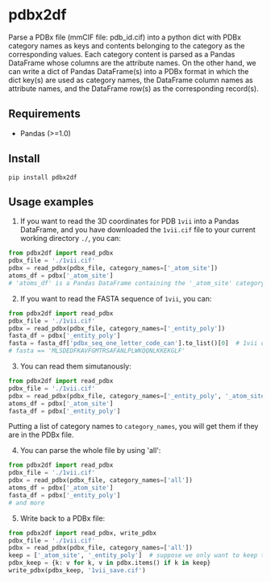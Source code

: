 # pdbx2df

Parse a PDBx file (mmCIF file: pdb_id.cif) into a python dict with PDBx category names as keys and contents belonging to the category as the corresponding values. Each category content is parsed as a Pandas DataFrame whose columns are the attribute names. On the other hand, we can write a dict of Pandas DataFrame(s) into a PDBx format in which the dict key(s) are used as category names, the DataFrame column names as attribute names, and the DataFrame row(s) as the corresponding record(s).

## Requirements

- Pandas (>=1.0)

## Install

```
pip install pdbx2df
```

## Usage examples

1. If you want to read the 3D coordinates for PDB `1vii` into a Pandas DataFrame, and you have downloaded the `1vii.cif` file to your current working directory `./`, you can:

```python
from pdbx2df import read_pdbx
pdbx_file = './1vii.cif'
pdbx = read_pdbx(pdbx_file, category_names=['_atom_site'])
atoms_df = pdbx['_atom_site']
# 'atoms_df' is a Pandas DataFrame containing the '_atom_site' category which has the detailed 3D coordinates for each atom.
```

2. If you want to read the FASTA sequence of `1vii`, you can:

```python
from pdbx2df import read_pdbx
pdbx_file = './1vii.cif'
pdbx = read_pdbx(pdbx_file, category_names=['_entity_poly'])
fasta_df = pdbx['_entity_poly']
fasta = fasta_df['pdbx_seq_one_letter_code_can'].to_list()[0]  # 1vii only has one sequence
# fasta == 'MLSDEDFKAVFGMTRSAFANLPLWKQQNLKKEKGLF'
```

3. You can read them simutanously:

```python
from pdbx2df import read_pdbx
pdbx_file = './1vii.cif'
pdbx = read_pdbx(pdbx_file, category_names=['_entity_poly', '_atom_site'])
atoms_df = pdbx['_atom_site']
fasta_df = pdbx['_entity_poly']
```

Putting a list of category names to `category_names`, you will get them if they are in the PDBx file.

4. You can parse the whole file by using 'all':

```python
from pdbx2df import read_pdbx
pdbx_file = './1vii.cif'
pdbx = read_pdbx(pdbx_file, category_names=['all'])
atoms_df = pdbx['_atom_site']
fasta_df = pdbx['_entity_poly']
# and more
```

5. Write back to a PDBx file:

```python
from pdbx2df import read_pdbx, write_pdbx
pdbx_file = './1vii.cif'
pdbx = read_pdbx(pdbx_file, category_names=['all'])
keep = ['_atom_site', '_entity_poly']  # suppose we only want to keep the FASTA sequence and 3D coordinates.
pdbx_keep = {k: v for k, v in pdbx.items() if k in keep}
write_pdbx(pdbx_keep, '1vii_save.cif')
```
